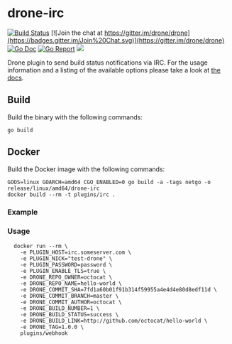 # drone-irc

[![Build Status](http://beta.drone.io/api/badges/drone-plugins/drone-irc/status.svg)](http://beta.drone.io/drone-plugins/drone-irc)
[![Join the chat at https://gitter.im/drone/drone](https://badges.gitter.im/Join%20Chat.svg)](https://gitter.im/drone/drone)
[![Go Doc](https://godoc.org/github.com/drone-plugins/drone-irc?status.svg)](http://godoc.org/github.com/drone-plugins/drone-irc)
[![Go Report](https://goreportcard.com/badge/github.com/drone-plugins/drone-irc)](https://goreportcard.com/report/github.com/drone-plugins/drone-irc)
[![](https://images.microbadger.com/badges/image/plugins/irc.svg)](https://microbadger.com/images/plugins/irc "Get your own image badge on microbadger.com")

Drone plugin to send build status notifications via IRC. For the usage information and a listing of the available options please take a look at [the docs](DOCS.md).

## Build

Build the binary with the following commands:

```
go build
```

## Docker

Build the Docker image with the following commands:

```
GOOS=linux GOARCH=amd64 CGO_ENABLED=0 go build -a -tags netgo -o release/linux/amd64/drone-irc
docker build --rm -t plugins/irc .
```

### Example

### Usage

```
  docker run --rm \
    -e PLUGIN_HOST=irc.someserver.com \
    -e PLUGIN_NICK="test-drone" \
    -e PLUGIN_PASSWORD=password \
    -e PLUGIN_ENABLE_TLS=true \
    -e DRONE_REPO_OWNER=octocat \
    -e DRONE_REPO_NAME=hello-world \
    -e DRONE_COMMIT_SHA=7fd1a60b01f91b314f59955a4e4d4e80d8edf11d \
    -e DRONE_COMMIT_BRANCH=master \
    -e DRONE_COMMIT_AUTHOR=octocat \
    -e DRONE_BUILD_NUMBER=1 \
    -e DRONE_BUILD_STATUS=success \
    -e DRONE_BUILD_LINK=http://github.com/octocat/hello-world \
    -e DRONE_TAG=1.0.0 \
    plugins/webhook
```
